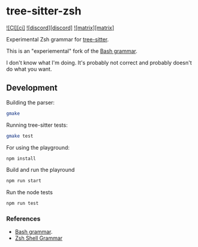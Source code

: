 # tree-sitter-zsh

[![CI][ci]](https://github.com/tree-sitter/tree-sitter-zsh/actions/workflows/ci.yml)
[![discord][discord]](https://discord.gg/w7nTvsVJhm)
[![matrix][matrix]](https://matrix.to/#/#tree-sitter-chat:matrix.org)

<!--[![crates][crates]](https://crates.io/crates/tree-sitter-zsh)-->
<!--[![npm][npm]](https://www.npmjs.com/package/tree-sitter-zsh)-->
<!--[![pypi][pypi]](https://pypi.org/project/tree-sitter-zsh)-->

Experimental Zsh grammar for [tree-sitter](https://github.com/tree-sitter/tree-sitter).

This is an "experiemental" fork of the [Bash grammar](https://github.com/tree-sitter/tree-sitter-bash).

I don't know what I'm doing. It's probably not correct and probably doesn't do what you want.

## Development

Building the parser:

```sh
gmake
```

Running tree-sitter tests:

```sh
gmake test
```

For using the playground:

```sh
npm install
```

Build and run the playround

```sh
npm run start
```

Run the node tests

```sh
npm run test
```

### References

- [Bash grammar](https://github.com/tree-sitter/tree-sitter-bash).
- [Zsh Shell Grammar](https://zsh.sourceforge.io/Doc/Release/Shell-Grammar.html#Shell-Grammar)
